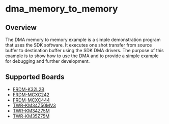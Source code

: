 # dma_memory_to_memory

## Overview
The DMA memory to memory example is a simple demonstration program that uses the SDK software.
It executes one shot transfer from source buffer to destination buffer using the SDK DMA drivers.
The purpose of this example is to show how to use the DMA and to provide a simple example for
debugging and further development.

## Supported Boards
- [FRDM-K32L2B](../../../_boards/frdmk32l2b/driver_examples/dma/memory_to_memory/example_board_readme.md)
- [FRDM-MCXC242](../../../_boards/frdmmcxc242/driver_examples/dma/memory_to_memory/example_board_readme.md)
- [FRDM-MCXC444](../../../_boards/frdmmcxc444/driver_examples/dma/memory_to_memory/example_board_readme.md)
- [TWR-KM34Z50MV3](../../../_boards/twrkm34z50mv3/driver_examples/dma/memory_to_memory/example_board_readme.md)
- [TWR-KM34Z75M](../../../_boards/twrkm34z75m/driver_examples/dma/memory_to_memory/example_board_readme.md)
- [TWR-KM35Z75M](../../../_boards/twrkm35z75m/driver_examples/dma/memory_to_memory/example_board_readme.md)

